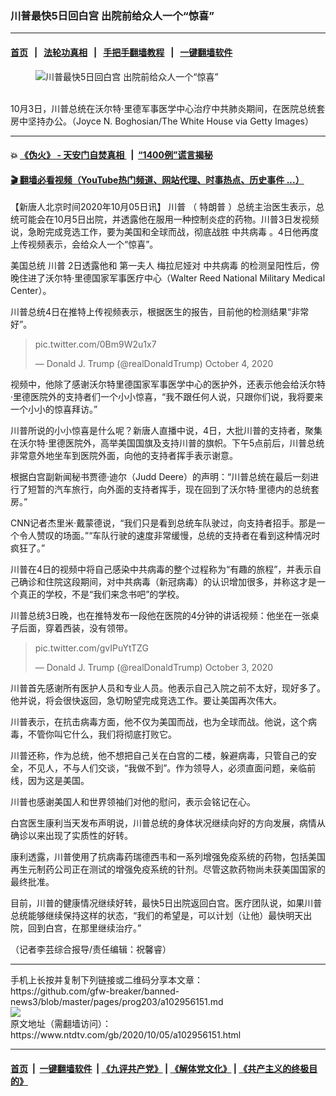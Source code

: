 ### 川普最快5日回白宫 出院前给众人一个“惊喜”
------------------------

#### [首页](https://github.com/gfw-breaker/banned-news3/blob/master/README.md) &nbsp;&nbsp;|&nbsp;&nbsp; [法轮功真相](https://github.com/begood0513/basic/blob/master/README.md)  &nbsp;&nbsp;|&nbsp;&nbsp; [手把手翻墙教程](https://github.com/gfw-breaker/guides/wiki)  &nbsp;&nbsp;|&nbsp;&nbsp; [一键翻墙软件](https://github.com/gfw-breaker/nogfw/blob/master/README.md)  



<div><div class="featured_image">
 <figure>
  <img alt="川普最快5日回白宫 出院前给众人一个“惊喜”" src="https://i.ntdtv.com/assets/uploads/2020/10/3b690c4266af14cb97b96c54deb1aabe-800x450.jpg"/>
 </figure><br/>
 <span class="caption">
  10月3日，川普总统在沃尔特‧里德军事医学中心治疗中共肺炎期间，在医院总统套房中坚持办公。（Joyce N. Boghosian/The White House via Getty Images）
 </span>
</div>
</div><hr/>

#### 💥 [《伪火》 - 天安门自焚真相 ](http://158.247.195.190:10000/videos/blog/weihuo.html)&nbsp; |&nbsp; [“1400例”谎言揭秘  ](http://158.247.195.190:10000/videos/blog/jiexi1400.html)

#### [ 🎬  翻墙必看视频（YouTube热门频道、网站代理、时事热点、历史事件 ...）](https://github.com/gfw-breaker/links/blob/master/banned.md)

<div><div class="post_content" itemprop="articleBody">
 <p>
  【新唐人北京时间2020年10月05日讯】
  <ok href="https://www.ntdtv.com/gb/川普.htm">
   川普
  </ok>
  （
  <ok href="https://www.ntdtv.com/gb/特朗普.htm">
   特朗普
  </ok>
  ）总统主治医生表示，总统可能会在10月5日出院，并透露他在服用一种控制炎症的药物。川普3日发视频说，急盼完成竞选工作，要为美国和全球而战，彻底战胜
  <ok href="https://www.ntdtv.com/gb/中共病毒.htm">
   中共病毒
  </ok>
  。4日他再度上传视频表示，会给众人一个“惊喜”。
 </p>
 <p>
  美国总统
  <ok href="https://www.ntdtv.com/gb/川普.htm">
   川普
  </ok>
  2日透露他和
  <ok href="https://www.ntdtv.com/gb/第一夫人.htm">
   第一夫人
  </ok>
  梅拉尼娅对
  <ok href="https://www.ntdtv.com/gb/中共病毒.htm">
   中共病毒
  </ok>
  的检测呈阳性后，傍晚住进了沃尔特·里德国家军事医疗中心（Walter Reed National Military Medical Center）。
 </p>
 <p>
  川普总统4日在推特上传视频表示，根据医生的报告，目前他的检测结果“非常好”。
 </p>
 <blockquote class="twitter-tweet" data-dnt="true" data-width="500">
  <p dir="ltr" lang="und">
   <ok href="https://t.co/0Bm9W2u1x7">
    pic.twitter.com/0Bm9W2u1x7
   </ok>
  </p>
  <p>
   — Donald J. Trump (@realDonaldTrump)
   <ok href="https://twitter.com/realDonaldTrump/status/1312864232711520257?ref_src=twsrc%5Etfw">
    October 4, 2020
   </ok>
  </p>
 </blockquote>
 <p>
  <script async="" charset="utf-8" src="https://platform.twitter.com/widgets.js">
  </script>
 </p>
 <p>
  <p>
   视频中，他除了感谢沃尔特里德国家军事医学中心的医护外，还表示他会给沃尔特·里德医院外的支持者们一个小小惊喜，“我不跟任何人说，只跟你们说，我将要来一个小小的惊喜拜访。”
  </p>
  <p>
   川普所说的小小惊喜是什么呢？新唐人直播中说，4日，大批川普的支持者，聚集在沃尔特·里德医院外，高举美国国旗及支持川普的旗帜。下午5点前后，川普总统非常意外地坐车到医院外面，向他的支持者挥手表示谢意。
  </p>
  <p>
   根据白宫副新闻秘书贾德·迪尔（Judd Deere）的声明：“川普总统在最后一刻进行了短暂的汽车旅行，向外面的支持者挥手，现在回到了沃尔特·里德内的总统套房。”
  </p>
  <p>
   CNN记者杰里米·戴蒙德说，“我们只是看到总统车队驶过，向支持者招手。那是一个令人赞叹的场面。”“车队行驶的速度非常缓慢，总统的支持者在看到这种情况时疯狂了。”
  </p>
  <p>
   川普在4日的视频中将自己感染中共病毒的整个过程称为“有趣的旅程”，并表示自己确诊和住院这段期间，对中共病毒（新冠病毒）的认识增加很多，并称这才是一个真正的学校，不是“我们来念书吧”的学校。
  </p>
  <p>
   川普总统3日晚，也在推特发布一段他在医院的4分钟的讲话视频：他坐在一张桌子后面，穿着西装，没有领带。
  </p>
  <blockquote class="twitter-tweet" data-dnt="true" data-width="500">
   <p dir="ltr" lang="und">
    <ok href="https://t.co/gvIPuYtTZG">
     pic.twitter.com/gvIPuYtTZG
    </ok>
   </p>
   <p>
    — Donald J. Trump (@realDonaldTrump)
    <ok href="https://twitter.com/realDonaldTrump/status/1312525833505058816?ref_src=twsrc%5Etfw">
     October 3, 2020
    </ok>
   </p>
  </blockquote>
  <p>
   <script async="" charset="utf-8" src="https://platform.twitter.com/widgets.js">
   </script>
  </p>
  <p>
   <p>
    川普首先感谢所有医护人员和专业人员。他表示自己入院之前不太好，现好多了。他并说，将会很快返回，急切盼望完成竞选工作。要让美国再次伟大。
   </p>
   <p>
    川普表示，在抗击病毒方面，他不仅为美国而战，也为全球而战。他说，这个病毒，不管你叫它什么，我们将彻底打败它。
   </p>
   <p>
    川普还称，作为总统，他不想把自己关在白宫的二楼，躲避病毒，只管自己的安全，不见人，不与人们交谈，“我做不到”。作为领导人，必须直面问题，亲临前线，因为这是美国。
   </p>
   <p>
    川普也感谢美国人和世界领袖们对他的慰问，表示会铭记在心。
   </p>
   <p>
    白宫医生康利当天发布声明说，川普总统的身体状况继续向好的方向发展，病情从确诊以来出现了实质性的好转。
   </p>
   <p>
    康利透露，川普使用了抗病毒药瑞德西韦和一系列增强免疫系统的药物，包括美国再生元制药公司正在测试的增强免疫系统的针剂。尽管这款药物尚未获美国国家的最终批准。
   </p>
   <p>
    目前，川普的健康情况继续好转，最快5日出院返回白宫。医疗团队说，如果川普总统能够继续保持这样的状态，“我们的希望是，可以计划（让他）最快明天出院，回到白宫，在那里继续治疗。”
   </p>
   <p>
    （记者李芸综合报导/责任编辑：祝馨睿）
   </p>
   <div class="single_ad">
   </div>
  </p>
 </p>
</div>
</div>
<hr/>
手机上长按并复制下列链接或二维码分享本文章：<br/>
https://github.com/gfw-breaker/banned-news3/blob/master/pages/prog203/a102956151.md <br/>
<a href='https://github.com/gfw-breaker/banned-news3/blob/master/pages/prog203/a102956151.md'><img src='https://github.com/gfw-breaker/banned-news3/blob/master/pages/prog203/a102956151.md.png'/></a> <br/>
原文地址（需翻墙访问）：https://www.ntdtv.com/gb/2020/10/05/a102956151.html


------------------------
#### [首页](https://github.com/gfw-breaker/banned-news3/blob/master/README.md) &nbsp;|&nbsp; [一键翻墙软件](https://github.com/gfw-breaker/nogfw/blob/master/README.md) &nbsp;| [《九评共产党》](https://github.com/gfw-breaker/9ping.md/blob/master/README.md#九评之一评共产党是什么) | [《解体党文化》](https://github.com/gfw-breaker/jtdwh.md/blob/master/README.md) | [《共产主义的终极目的》](https://github.com/gfw-breaker/gczydzjmd.md/blob/master/README.md)


<img src='http://gfw-breaker.win/banned-news3/pages/prog203/a102956151.md' width='0px' height='0px'/>